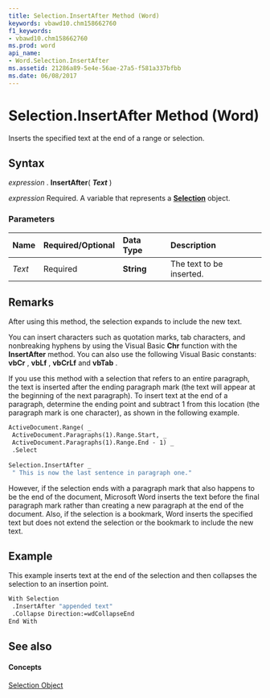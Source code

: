 ```yaml
---
title: Selection.InsertAfter Method (Word)
keywords: vbawd10.chm158662760
f1_keywords:
- vbawd10.chm158662760
ms.prod: word
api_name:
- Word.Selection.InsertAfter
ms.assetid: 21286a89-5e4e-56ae-27a5-f581a337bfbb
ms.date: 06/08/2017
---
```



# Selection.InsertAfter Method (Word)

Inserts the specified text at the end of a range or selection.


## Syntax

 _expression_ . **InsertAfter**( **_Text_** )

 _expression_ Required. A variable that represents a **[Selection](selection-object-word.md)** object.


### Parameters



|**Name**|**Required/Optional**|**Data Type**|**Description**|
|:-----|:-----|:-----|:-----|
| _Text_|Required| **String**|The text to be inserted.|

## Remarks

After using this method, the selection expands to include the new text.

You can insert characters such as quotation marks, tab characters, and nonbreaking hyphens by using the Visual Basic **Chr** function with the **InsertAfter** method. You can also use the following Visual Basic constants: **vbCr** , **vbLf** , **vbCrLf** and **vbTab** .

If you use this method with a selection that refers to an entire paragraph, the text is inserted after the ending paragraph mark (the text will appear at the beginning of the next paragraph). To insert text at the end of a paragraph, determine the ending point and subtract 1 from this location (the paragraph mark is one character), as shown in the following example.




```vb
ActiveDocument.Range( _ 
 ActiveDocument.Paragraphs(1).Range.Start, _ 
 ActiveDocument.Paragraphs(1).Range.End - 1) _ 
 .Select 
 
Selection.InsertAfter _ 
 " This is now the last sentence in paragraph one."
```

However, if the selection ends with a paragraph mark that also happens to be the end of the document, Microsoft Word inserts the text before the final paragraph mark rather than creating a new paragraph at the end of the document. Also, if the selection is a bookmark, Word inserts the specified text but does not extend the selection or the bookmark to include the new text.


## Example

This example inserts text at the end of the selection and then collapses the selection to an insertion point.


```vb
With Selection 
 .InsertAfter "appended text" 
 .Collapse Direction:=wdCollapseEnd 
End With
```


## See also


#### Concepts


[Selection Object](selection-object-word.md)

